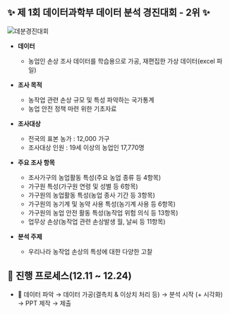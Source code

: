 ## **✨ 제 1회 데이터과학부 데이터 분석 경진대회 - 2위 ✨**
![데분경진대회](https://user-images.githubusercontent.com/70987343/149655561-36aa9752-7757-4f80-b405-86ac275d2111.png)


- **데이터**
    - 농업인 손상 조사 데이터를 학습용으로 가공, 재편집한 가상 데이터(excel 파일)

- **조사 목적**
    - 농작업 관련 손상 규모 및 특성 파악하는 국가통계
    - 농업 안전 정책 마련 위한 기초자료
 
- **조사대상**
    - 전국의 표본 농가 : 12,000 가구
    - 조사대상 인원 : 19세 이상의 농업인 17,770명

- **주요 조사 항목**
    - 조사가구의 농업활동 특성(주요 농업 종류 등 4항목)
    - 가구원 특성(가구원 연령 및 성별 등 6항목)
    - 가구원의 농업활동 특성(농업 종사 기간 등 3항목)
    - 가구원의 농기계 및 농약 사용 특성(농기계 사용 등 6항목)
    - 가구원의 농업 안전 활동 특성(농작업 위험 의식 등 13항목)
    - 업무상 손상(농작업 관련 손상발생 월, 날씨 등 11항목)

- **분석 주제**
    - 우리나라 농작업 손상의 특성에 대한 다양한 고찰

## 📜 진행 프로세스(12.11 ~ 12.24)
- 📌 데이터 파악 → 데이터 가공(결측치 & 이상치 처리 등) → 분석 시작 (+ 시각화) → PPT 제작 → 제출
